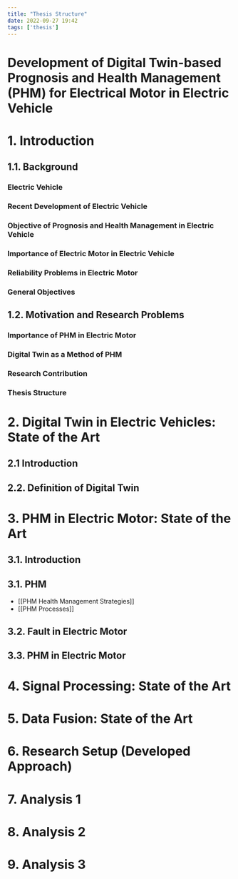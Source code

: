 ```yaml
---
title: "Thesis Structure"
date: 2022-09-27 19:42
tags: ['thesis']
---
```



# Development of Digital Twin-based Prognosis and Health Management (PHM) for Electrical Motor in Electric Vehicle 

# 1. Introduction
## 1.1. Background
### Electric Vehicle
### Recent Development of Electric Vehicle
### Objective of Prognosis and Health Management in Electric Vehicle
### Importance of Electric Motor in Electric Vehicle
### Reliability Problems in Electric Motor
### General Objectives
## 1.2. Motivation and Research Problems
### Importance of PHM in Electric Motor
### Digital Twin as a Method of PHM
### Research Contribution
### Thesis Structure


# 2. Digital Twin in Electric Vehicles: State of the Art
## 2.1 Introduction
## 2.2. Definition of Digital Twin


# 3. PHM in Electric Motor: State of the Art
## 3.1. Introduction
## 3.1. PHM
- [[PHM Health Management Strategies]]
- [[PHM Processes]]

## 3.2. Fault in Electric Motor
## 3.3. PHM in Electric Motor

# 4. Signal Processing: State of the Art

# 5. Data Fusion: State of the Art

# 6. Research Setup (Developed Approach)

# 7. Analysis 1

# 8. Analysis 2

# 9. Analysis 3